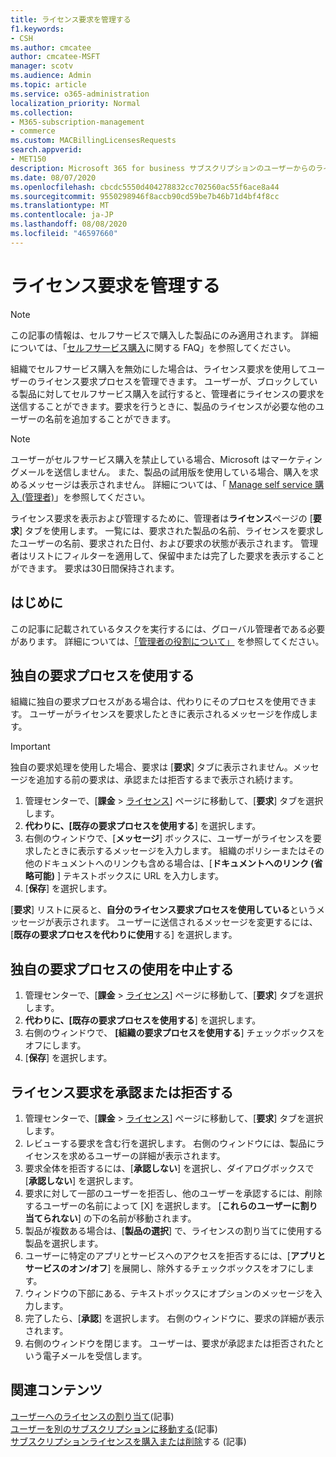 ```yaml
---
title: ライセンス要求を管理する
f1.keywords:
- CSH
ms.author: cmcatee
author: cmcatee-MSFT
manager: scotv
ms.audience: Admin
ms.topic: article
ms.service: o365-administration
localization_priority: Normal
ms.collection:
- M365-subscription-management
- commerce
ms.custom: MACBillingLicensesRequests
search.appverid:
- MET150
description: Microsoft 365 for business サブスクリプションのユーザーからのライセンス要求を確認し、承認または拒否する方法について説明します。
ms.date: 08/07/2020
ms.openlocfilehash: cbcdc5550d404278832cc702560ac55f6ace8a44
ms.sourcegitcommit: 9550298946f8accb90cd59be7b46b71d4bf4f8cc
ms.translationtype: MT
ms.contentlocale: ja-JP
ms.lasthandoff: 08/08/2020
ms.locfileid: "46597660"
---
```

# <a name="manage-license-requests"></a>ライセンス要求を管理する

> [!NOTE]
> この記事の情報は、セルフサービスで購入した製品にのみ適用されます。 詳細については、「[セルフサービス購入](../subscriptions/self-service-purchase-faq.md)に関する FAQ」を参照してください。

組織でセルフサービス購入を無効にした場合は、ライセンス要求を使用してユーザーのライセンス要求プロセスを管理できます。 ユーザーが、ブロックしている製品に対してセルフサービス購入を試行すると、管理者にライセンスの要求を送信することができます。要求を行うときに、製品のライセンスが必要な他のユーザーの名前を追加することができます。

> [!NOTE]
> ユーザーがセルフサービス購入を禁止している場合、Microsoft はマーケティングメールを送信しません。 また、製品の試用版を使用している場合、購入を求めるメッセージは表示されません。 詳細については、「 [Manage self service 購入 (管理者)](../subscriptions/manage-self-service-purchases-admins.md)」を参照してください。

ライセンス要求を表示および管理するために、管理者は**ライセンス**ページの [**要求**] タブを使用します。 一覧には、要求された製品の名前、ライセンスを要求したユーザーの名前、要求された日付、および要求の状態が表示されます。 管理者はリストにフィルターを適用して、保留中または完了した要求を表示することができます。 要求は30日間保持されます。

## <a name="before-you-begin"></a>はじめに

この記事に記載されているタスクを実行するには、グローバル管理者である必要があります。 詳細については、[「管理者の役割について」](../../admin/add-users/about-admin-roles.md) を参照してください。

## <a name="use-your-own-request-process"></a>独自の要求プロセスを使用する

組織に独自の要求プロセスがある場合は、代わりにそのプロセスを使用できます。 ユーザーがライセンスを要求したときに表示されるメッセージを作成します。

> [!IMPORTANT]
> 独自の要求処理を使用した場合、要求は [**要求**] タブに表示されません。メッセージを追加する前の要求は、承認または拒否するまで表示され続けます。

1. 管理センターで、[**課金**  >  <a href="https://go.microsoft.com/fwlink/p/?linkid=842264" target="_blank">ライセンス</a>] ページに移動して、[**要求**] タブを選択します。
2. **代わりに、[既存の要求プロセスを使用する**] を選択します。
3. 右側のウィンドウで、[**メッセージ**] ボックスに、ユーザーがライセンスを要求したときに表示するメッセージを入力します。 組織のポリシーまたはその他のドキュメントへのリンクも含める場合は、[**ドキュメントへのリンク (省略可能)** ] テキストボックスに URL を入力します。
4. [**保存**] を選択します。

[**要求**] リストに戻ると、**自分のライセンス要求プロセスを使用している**というメッセージが表示されます。 ユーザーに送信されるメッセージを変更するには、[**既存の要求プロセスを代わりに使用**する] を選択します。

## <a name="stop-using-your-own-request-process"></a>独自の要求プロセスの使用を中止する

1. 管理センターで、[**課金**  >  <a href="https://go.microsoft.com/fwlink/p/?linkid=842264" target="_blank">ライセンス</a>] ページに移動して、[**要求**] タブを選択します。
2. **代わりに、[既存の要求プロセスを使用する**] を選択します。
3. 右側のウィンドウで、 **[組織の要求プロセスを使用する**] チェックボックスをオフにします。
4. [**保存**] を選択します。

## <a name="approve-or-deny-a-license-request"></a>ライセンス要求を承認または拒否する

1. 管理センターで、[**課金**  >  <a href="https://go.microsoft.com/fwlink/p/?linkid=842264" target="_blank">ライセンス</a>] ページに移動して、[**要求**] タブを選択します。
2. レビューする要求を含む行を選択します。 右側のウィンドウには、製品にライセンスを求めるユーザーの詳細が表示されます。
3. 要求全体を拒否するには、[**承認しない**] を選択し、ダイアログボックスで [**承認しない**] を選択します。
4. 要求に対して一部のユーザーを拒否し、他のユーザーを承認するには、削除するユーザーの名前によって [X] を選択します。 [**これらのユーザーに割り当てられない**] の下の名前が移動されます。
5. 製品が複数ある場合は、[**製品の選択**] で、ライセンスの割り当てに使用する製品を選択します。
6. ユーザーに特定のアプリとサービスへのアクセスを拒否するには、[**アプリとサービスのオン/オフ**] を展開し、除外するチェックボックスをオフにします。
7. ウィンドウの下部にある、テキストボックスにオプションのメッセージを入力します。
8. 完了したら、[**承認**] を選択します。 右側のウィンドウに、要求の詳細が表示されます。
9. 右側のウィンドウを閉じます。
    ユーザーは、要求が承認または拒否されたという電子メールを受信します。

## <a name="related-content"></a>関連コンテンツ

[ユーザーへのライセンスの割り当て](../../admin/manage/assign-licenses-to-users.md)(記事) \
[ユーザーを別のサブスクリプションに移動する](../subscriptions/move-users-different-subscription.md)(記事) \
[サブスクリプションライセンスを購入または削除](buy-licenses.md)する (記事)